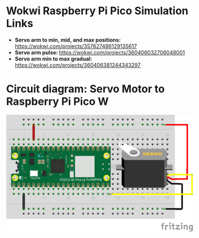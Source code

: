 # Wokwi Raspberry Pi Pico Simulation Links

* <b> Servo arm to min, mid, and max positions: </b> https://wokwi.com/projects/357627486129135617
* <b> Servo arm pulse: </b> https://wokwi.com/projects/360406032706048001
* <b> Servo arm min to max gradual: </b> https://wokwi.com/projects/360406381244343297

# Circuit diagram: Servo Motor to Raspberry Pi Pico W

<p align="center">
  <img src="https://github.com/ajgquional/rpi-picow-micropython/blob/21436a36572c1a6d53484c35646f3d70c9bacb16/Servo%20Motor/Servo-to-RPi-Pico-W_bb.png" alt="Circuit diagram - Servo Motor conencted to Raspberry Pi Pico W">
</p>
